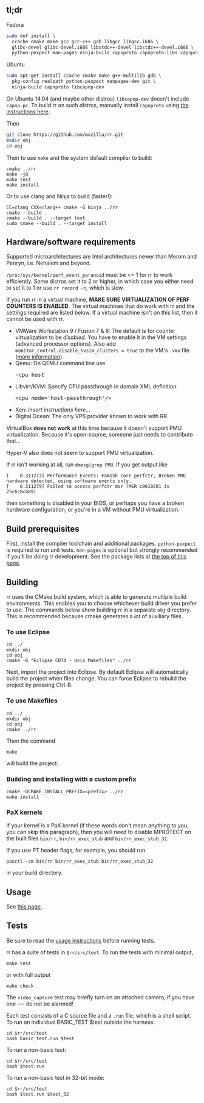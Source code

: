 ## tl;dr

Fedora
```bash
sudo dnf install \
  ccache cmake make gcc gcc-c++ gdb libgcc libgcc.i686 \
  glibc-devel glibc-devel.i686 libstdc++-devel libstdc++-devel.i686 \
  python-pexpect man-pages ninja-build capnproto capnproto-libs capnproto-devel
```
Ubuntu
```bash
sudo apt-get install ccache cmake make g++-multilib gdb \
  pkg-config realpath python-pexpect manpages-dev git \
  ninja-build capnproto libcapnp-dev
```
On Ubuntu 14.04 (and maybe other distros) `libcapnp-dev` doesn't include `capnp.pc`. To build rr on such distros, manually install `capnproto` using [the instructions here](https://capnproto.org/install.html#installation-unix).

Then
```bash
git clone https://github.com/mozilla/rr.git
mkdir obj
cd obj
````
Then to use `make` and the system default compiler to build:
```
cmake ../rr
make -j8
make test
make install
```
Or to use clang and Ninja to build (faster!):
````
CC=clang CXX=clang++ cmake -G Ninja ../rr
cmake --build .
cmake --build . --target test
sudo cmake --build . --target install
````

## Hardware/software requirements

Supported microarchitectures are Intel architectures newer than Merom and Penryn, i.e. Nehalem and beyond.

`/proc/sys/kernel/perf_event_paranoid` must be <= 1 for rr to work efficiently. Some distros set it to 2 or higher, in which case you either need to set it to 1 or use `rr record -n`, which is slow.

If you run rr in a virtual machine, **MAKE SURE VIRTUALIZATION OF PERF COUNTERS IS ENABLED**.  The virtual machines that do work with rr and the settings required are listed below.  If a virtual machine isn't on this list, then it cannot be used with rr.
* VMWare Workstation 9 / Fusion 7 & 8: The default is for counter virtualization to be _disabled_. You have to enable it in the VM settings (advanced processor options). Also add `monitor_control.disable_hvsim_clusters = true` to the VM's `.vmx` file ([more information](http://robert.ocallahan.org/2015/11/rr-in-vmware-solved.html)).
* Qemu: On QEMU command line use <pre>-cpu host</pre>
* Libvirt/KVM: Specify CPU passthrough in domain XML definition:<pre>\<cpu mode='host-passthrough'/\></pre>
* Xen: *insert instructions here...*
* Digital Ocean: The only VPS provider known to work with RR.

VirtualBox **does not work** at this time because it doesn't support PMU virtualization. Because it's open-source, someone just needs to contribute that...

Hyper-V also does not seem to support PMU virtualization.

If rr isn't working at all, run `dmesg|grep PMU`. If you get output like
````
[    0.311273] Performance Events: Fam15h core perfctr, Broken PMU hardware detected, using software events only.
[    0.311279] Failed to access perfctr msr (MSR c0010201 is 25c6c8c489)
````
then something is disabled in your BIOS, or perhaps you have a broken hardware configuration, or you're in a VM without PMU virtualization.

## Build prerequisites

First, install the compiler toolchain and additional packages.  `python-pexpect` is required to run unit tests.  `man-pages` is optional but strongly recommended if you'll be doing rr development. See the package lists at [the top of this page](#tldr).

## Building

rr uses the CMake build system, which is able to generate multiple build environments.  This enables you to choose whichever build driver you prefer to use.  The commands below show building rr in a separate `obj` directory.  This is recommended because cmake generates a *lot* of auxiliary files.

### To use Eclipse

    cd ../
    mkdir obj
    cd obj
    cmake -G "Eclipse CDT4 - Unix Makefiles" ../rr

Next, import the project into Eclipse.  By default Eclipse will automatically build the project when files change.  You can force Eclipse to rebuild the project by pressing Ctrl-B.

### To use Makefiles

    cd ../
    mkdir obj
    cd obj
    cmake ../rr

Then the command

    make

will build the project.

### Building and installing with a custom prefix

    cmake -DCMAKE_INSTALL_PREFIX=<prefix> ../rr
    make install

### PaX kernels

If your kernel is a PaX kernel (if these words don't mean anything to you, you can skip this paragraph), then you will need to disable MPROTECT on the built files `bin/rr`, `bin/rr_exec_stub` and `bin/rr_exec_stub_32`.

If you use PT header flags, for example, you should run

    paxctl -cm bin/rr bin/rr_exec_stub bin/rr_exec_stub_32

in your build directory.

## Usage

See [this page](Usage).

## Tests

Be sure to read the [usage instructions](Usage) before running tests.

rr has a suite of tests in `$rr/src/test`. To run the tests with minimal output,

    make test

or with full output

    make check

The `video_capture` test may briefly turn on an attached camera, if you have one --- do not be alarmed!

Each test consists of a C source file and a `.run` file, which is a shell script. To run an individual BASIC_TEST $test outside the harness:

    cd $rr/src/test
    bash basic_test.run $test

To run a non-basic test:

    cd $rr/src/test
    bash $test.run

To run a non-basic test in 32-bit mode:

    cd $rr/src/test
    bash $test.run $test_32